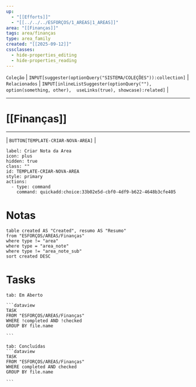 ```yaml
---
up:
  - "[[Efforts]]"
  - "[[../../../ESFORÇOS/1_AREAS|1_AREAS]]"
area: "[[Finanças]]"
tags: area/finanças
type: area_family
created: "[[2025-09-12]]"
cssclasses:
  - hide-properties_editing
  - hide-properties_reading
---
```

 `Coleção` | `INPUT[suggester(optionQuery("SISTEMA/COLEÇÕES")):collection]`   | `Relacionados` | `INPUT[inlineListSuggester(optionQuery(""), option(something, other),  useLinks(true), showcase):related]`  |

---
# [[Finanças]] 


---

| `BUTTON[TEMPLATE-CRIAR-NOVA-AREA]` |

```meta-bind-button
label: Criar Nota da Area
icon: plus
hidden: true
class: ""
id: TEMPLATE-CRIAR-NOVA-AREA
style: primary
actions:
  - type: command
    command: quickadd:choice:33b02e5d-cbf0-4df9-b622-4648b3cfe405
```

#  Notas

```dataview
table created AS "Created", resumo AS "Resumo"
from "ESFORÇOS/AREAS/Finanças"
where type != "area"
where type = "area_note"
where type != "area_note_sub"
sort created DESC
```



# Tasks  
````tabs
tab: Em Aberto

```dataview
TASK
FROM "ESFORÇOS/AREAS/Finanças"
WHERE !completed AND !checked
GROUP BY file.name

```

tab: Concluídas 
```dataview
TASK
FROM "ESFORÇOS/AREAS/Finanças"
WHERE completed AND checked
GROUP BY file.name

```


````



